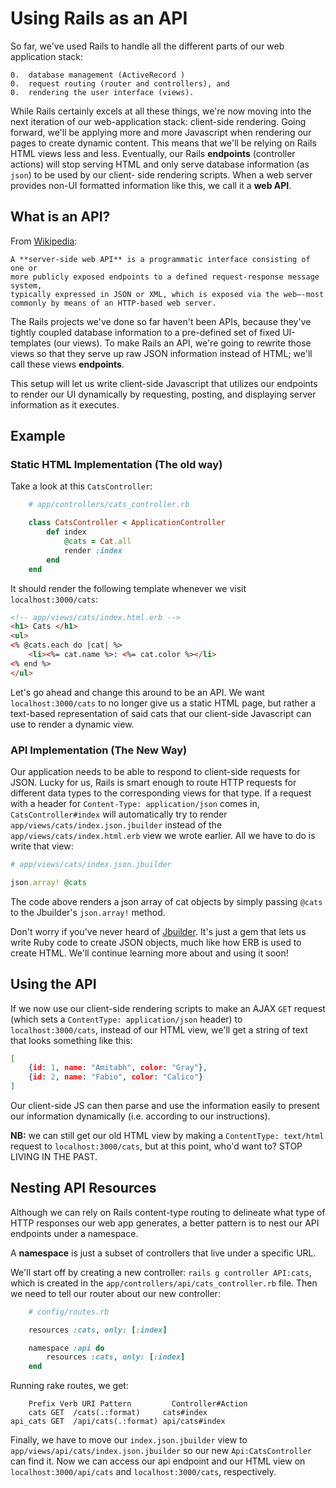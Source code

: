 # Using Rails as an API

So far, we've used Rails to handle all the different parts of our web
application stack:

	0.	database management (ActiveRecord )
	0.	request routing (router and controllers), and
	0.	rendering the user interface (views).

While Rails certainly excels at all these things, we're now moving into the next
iteration of our web-application stack: client-side rendering. Going forward,
we'll be applying more and more Javascript when rendering our pages to create
dynamic content. This means that we'll be relying on Rails HTML views less and
less. Eventually, our Rails **endpoints** (controller actions) will stop serving
HTML and only serve database information (as `json`) to be used by our client-
side rendering scripts. When a web server provides non-UI formatted information
like this, we call it a **web API**.

## What is an API?

From [Wikipedia][wiki]:  

	A **server-side web API** is a programmatic interface consisting of one or
	more publicly exposed endpoints to a defined request-response message system,
	typically expressed in JSON or XML, which is exposed via the web—-most
	commonly by means of an HTTP-based web server.

The Rails projects we've done so far haven't been APIs, because they've tightly
coupled database information to a pre-defined set of fixed UI-templates (our
views). To make Rails an API, we're going to rewrite those views so that they
serve up raw JSON information instead of HTML; we'll call these views
**endpoints**.

This setup will let us write client-side Javascript that utilizes our endpoints
to render our UI dynamically by requesting, posting, and displaying server
information as it executes.

## Example

### Static HTML Implementation (The old way)

Take a look at this `CatsController`:

```ruby
	# app/controllers/cats_controller.rb

	class CatsController < ApplicationController
		def index
			@cats = Cat.all
			render :index
		end
	end
```

It should render the following template whenever we visit `localhost:3000/cats`:

```html
<!-- app/views/cats/index.html.erb -->
<h1> Cats </h1>
<ul>
<% @cats.each do |cat| %>
	<li><%= cat.name %>: <%= cat.color %></li>
<% end %>
</ul>
```

Let's go ahead and change this around to be an API. We want
`localhost:3000/cats` to no longer give us a static HTML page, but rather a
text-based representation of said cats that our client-side Javascript can use
to render a dynamic view.

### API Implementation (The New Way)

Our application needs to be able to respond to client-side requests for JSON.
Lucky for us, Rails is smart enough to route HTTP requests for different data
types to the corresponding views for that type. If a request with a header for
`Content-Type: application/json` comes in, `CatsController#index` will
automatically try to render  `app/views/cats/index.json.jbuilder` instead of the
`app/views/cats/index.html.erb` view we wrote earlier. All we have to do is
write that view:

```ruby
# app/views/cats/index.json.jbuilder

json.array! @cats
```

The code above renders a json array of cat objects by simply passing `@cats` to
the Jbuilder's `json.array!` method.

Don't worry if you've never heard of [Jbuilder][jbuilder]. It's just a gem that
lets us write Ruby code to create JSON objects, much like how ERB is used to
create HTML. We'll continue learning more about and using it soon!

[jbuilder]: https://github.com/rails/jbuilder

## Using the API

If we now use our client-side rendering scripts to make an AJAX `GET` request
(which sets a `ContentType: application/json` header) to `localhost:3000/cats`,
instead of our HTML view, we'll get a string of text that looks something like
this:

```json
[
	{id: 1, name: "Amitabh", color: "Gray"},
	{id: 2, name: "Fabio", color: "Calico"}
]
```

Our client-side JS can then parse and use the information easily to present our
information dynamically (i.e. according to our instructions).

**NB:** we can still get our old HTML view by making a `ContentType: text/html`
request to `localhost:3000/cats`, but at this point, who'd want to? STOP LIVING
IN THE PAST.

## Nesting API Resources

Although we can rely on Rails content-type routing to delineate what type of
HTTP responses our web app generates, a better pattern is to nest our API
endpoints under a namespace.

A **namespace** is just a subset of controllers that live under a specific URL.

We'll start off by creating a new controller: `rails g controller API:cats`,
which is created in the `app/controllers/api/cats_controller.rb` file. Then we
need to tell our router about our new controller:

```rb
	# config/routes.rb

	resources :cats, only: [:index]

	namespace :api do
		resources :cats, only: [:index]
	end

```

Running rake routes, we get:

```
	Prefix Verb URI Pattern         Controller#Action
    cats GET  /cats(.:format)     cats#index
api_cats GET  /api/cats(.:format) api/cats#index
```

Finally, we have to move our `index.json.jbuilder` view to
`app/views/api/cats/index.json.jbuilder` so our new `Api:CatsController` can
find it. Now we can access our api endpoint and our HTML view on
`localhost:3000/api/cats` and `localhost:3000/cats`, respectively.

[wiki]: https://en.wikipedia.org/wiki/Web_API
